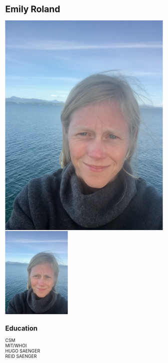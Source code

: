 # Emily Roland

![alt text for screen readers](IMG_4765.jpeg "Text to show on mouseover")
<img src="IMG_4765.jpeg" alt="Photo of Emily" style="width:200px;"/>

## Education

CSM  
MIT/WHOI  
HUGO SAENGER  
REID SAENGER  